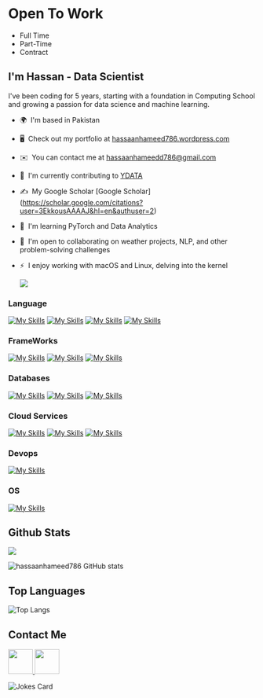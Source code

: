 # Open To Work

- Full Time
- Part-Time
- Contract

## I'm Hassan -  Data Scientist 

I've been coding for 5 years, starting with a foundation in Computing School and growing a passion for data science and machine learning.

- 🌍  I'm based in Pakistan
- 🖥️  Check out my portfolio at [hassaanhameed786.wordpress.com](https://hassaanhameed786.wordpress.com)
- ✉️  You can contact me at [hassaanhameedd786@gmail.com](mailto:hassaanhameedd786@gmail.com)
- 🚀  I'm currently contributing to [YDATA](https://ydata.ai)
- ✍️  My Google Scholar [Google Scholar] (https://scholar.google.com/citations?user=3EkkousAAAAJ&hl=en&authuser=2)
- 🧠  I'm learning PyTorch and Data Analytics
- 🤝  I'm open to collaborating on weather projects, NLP, and other problem-solving challenges
- ⚡  I enjoy working with macOS and Linux, delving into the kernel

  <a href="https://www.github.com/hassaanhameed786" target="_blank" rel="noreferrer"><img src="https://img.shields.io/github/followers/hassaanhameed786?logo=github&style=for-the-badge&color=ef4444&labelColor=000000" /></a>

### Language

[![My Skills](https://skillicons.dev/icons?i=python)](python)
[![My Skills](https://skillicons.dev/icons?i=bash)](bash)
[![My Skills](https://skillicons.dev/icons?i=javascript)](javascript)
[![My Skills](https://skillicons.dev/icons?i=react)](react)


### FrameWorks

[![My Skills](https://skillicons.dev/icons?i=django)](Django)
[![My Skills](https://skillicons.dev/icons?i=flask)](flask)
[![My Skills](https://skillicons.dev/icons?i=pytorch)](Pytorch)

### Databases

[![My Skills](https://skillicons.dev/icons?i=mysql)](MySql)
[![My Skills](https://skillicons.dev/icons?i=postgresql)](Postgres)
[![My Skills](https://skillicons.dev/icons?i=mongodb)](MongoDb)


### Cloud Services

[![My Skills](https://skillicons.dev/icons?i=aws)](AWS)
[![My Skills](https://skillicons.dev/icons?i=heroku)](Heroku)
[![My Skills](https://skillicons.dev/icons?i=netlify)](Netlify)


### Devops

[![My Skills](https://skillicons.dev/icons?i=docker)](Docker)

### OS

[![My Skills](https://skillicons.dev/icons?i=linux,osx)](https://skillicons.dev)

## Github Stats


<img src="https://github-readme-streak-stats.herokuapp.com/?user=zluvsand"/>

![hassaanhameed786 GitHub stats](https://github-readme-stats.vercel.app/api?username=hassaanhameed786&show_icons=true&theme=transparent)

## Top Languages

![Top Langs](https://github-readme-stats.vercel.app/api/top-langs/?username=hassaanhameed786&hide_progress=true)

## Contact Me


</a>
<a href="https://www.linkedin.com/in/hassy3k/">
    <img height="50" src="https://cdn2.iconfinder.com/data/icons/social-icon-3/512/social_style_3_in-306.png"/>
</a>
<a href="https://hassaanhameed786.medium.com">
    <img height="50" src="https://cdn4.iconfinder.com/data/icons/social-media-rounded-corners/512/Medium_rounded_cr-306.png"/>
</a>


![Jokes Card](https://readme-jokes.vercel.app/api)



